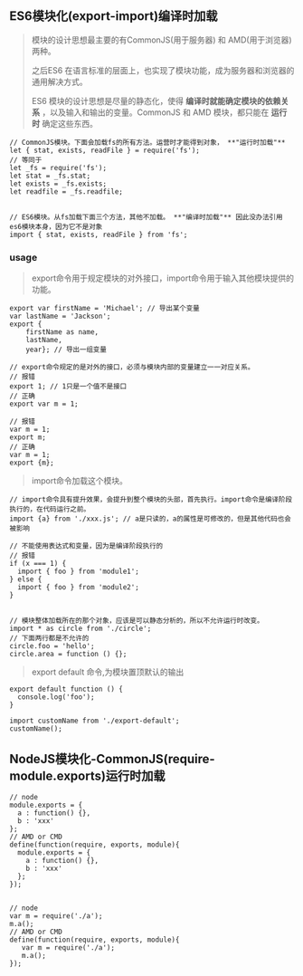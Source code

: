 ## ES6模块化(export-import)编译时加载
>模块的设计思想最主要的有CommonJS(用于服务器) 和 AMD(用于浏览器)两种。
>
>之后ES6 在语言标准的层面上，也实现了模块功能，成为服务器和浏览器的通用解决方式。
>
>ES6 模块的设计思想是尽量的静态化，使得 **编译时就能确定模块的依赖关系** ，以及输入和输出的变量。CommonJS 和 AMD 模块，都只能在 **运行时** 确定这些东西。
```
// CommonJS模块。下面会加载fs的所有方法。运营时才能得到对象， **"运行时加载"**
let { stat, exists, readFile } = require('fs');
// 等同于
let _fs = require('fs');
let stat = _fs.stat;
let exists = _fs.exists;
let readfile = _fs.readfile;


// ES6模块。从fs加载下面三个方法，其他不加载。 **"编译时加载"** 因此没办法引用es6模块本身，因为它不是对象
import { stat, exists, readFile } from 'fs';
```

### usage
>export命令用于规定模块的对外接口，import命令用于输入其他模块提供的功能。
```
export var firstName = 'Michael'; // 导出某个变量
var lastName = 'Jackson';
export {
    firstName as name,
    lastName,
    year}; // 导出一组变量

// export命令规定的是对外的接口，必须与模块内部的变量建立一一对应关系。
// 报错
export 1; // 1只是一个值不是接口
// 正确
export var m = 1;

// 报错
var m = 1;
export m;
// 正确
var m = 1;
export {m};
```

>import命令加载这个模块。
```
// import命令具有提升效果，会提升到整个模块的头部，首先执行。import命令是编译阶段执行的，在代码运行之前。
import {a} from './xxx.js'; // a是只读的，a的属性是可修改的，但是其他代码也会被影响

// 不能使用表达式和变量，因为是编译阶段执行的
// 报错
if (x === 1) {
  import { foo } from 'module1';
} else {
  import { foo } from 'module2';
}


// 模块整体加载所在的那个对象，应该是可以静态分析的，所以不允许运行时改变。
import * as circle from './circle';
// 下面两行都是不允许的
circle.foo = 'hello';
circle.area = function () {};
```

>export default 命令,为模块置顶默认的输出
```
export default function () {
  console.log('foo');
}

import customName from './export-default';
customName();
```


## NodeJS模块化-CommonJS(require-module.exports)运行时加载

```
// node
module.exports = {
  a : function() {},
  b : 'xxx'
};
// AMD or CMD
define(function(require, exports, module){
  module.exports = {
    a : function() {},
    b : 'xxx'
  };
});


// node
var m = require('./a');
m.a();
// AMD or CMD
define(function(require, exports, module){
   var m = require('./a');
   m.a();
});
```